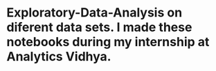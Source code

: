 # Exploratory-Data-Analysis on diferent data sets. I made these notebooks during my internship at Analytics Vidhya.
